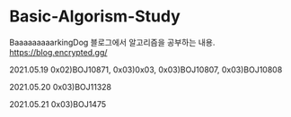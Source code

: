 # Basic-Algorism-Study
BaaaaaaaaarkingDog 블로그에서 알고리즘을 공부하는 내용.
https://blog.encrypted.gg/

2021.05.19 0x02)BOJ10871, 0x03)0x03, 0x03)BOJ10807, 0x03)BOJ10808

2021.05.20 0x03)BOJ11328

2021.05.21 0x03)BOJ1475
